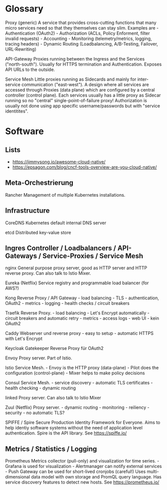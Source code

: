 Glossary
========

Proxy (generic)
    A service that provides cross-cutting functions that many micro services
    need so that they themselves can stay slim. Examples are
    - Authentication (OAuth2)
    - Authorization (ACLs, Policy Enforment, filter invalid requests)
    - Accounting
    - Monitoring (telemetry/metrics, logging, tracing headers)
    - Dynamic Routing (Loadbalancing, A/B-Testing, Failover, URL-Rewriting)

API-Gateway
    Proxies running between the Ingress and the Services ("north-south").
    Usually for HTTPS termination and Authentication.
    Exposes API URLs to the outside.

Service Mesh
    Little proxies running as Sidecards and mainly for inter-service communication ("east-west").
    A design where all services are accessed through Proxies (data plane) which
    are configured by a central controller (control plane).
    Each services usually has a little proxy as Sidecar running so no "central" single-point-of-failure proxy!
    Authorization is usually not done using app specific username/passwords but
    with "service identitites".
    
    

Software
========

Lists
-----

* https://jimmysong.io/awesome-cloud-native/
* https://epsagon.com/blog/cncf-tools-overview-are-you-cloud-native/

Meta-Orchestrierung
-------------------

Rancher
    Management of multiple Kubernetes installations. 

Infrastructure
--------------

CoreDNS
    Kubernetes default internal DNS server

etcd
    Distributed key-value store

Ingres Controller / Loadbalancers / API-Gateways / Service-Proxies / Service Mesh
----------------------------------------------------------

nginx
    General purpose proxy server, good as HTTP server and HTTP reverse proxy.
    Can also talk to Istio Mixer.

Eureka (Netflix)
    Service registry and programmable load balancer (for AWS?)

Kong
    Reverse Proxy / API Gateway
    - load balancing
    - TLS
    - authentication, OAuth2
    - metrics
    - logging
    - health checks / circuit breakers

Traefik
    Reverse Proxy.
    - load balancing
    - Let's Encrypt automatically
    - circuit breakers and automatic retry
    - metrics
    - access logs
    - web UI
    - kein OAuth2

Caddy
    Webserver und reverse proxy
    - easy to setup
    - automatic HTTPS with Let's Encrypt

Keycloak Gatekeeper
    Reverse Proxy für OAuth2

Envoy
    Proxy server. Part of Istio.

Istio
    Service Mesh.
    - Envoy is the HTTP proxy (data-plane)
    - Pilot does the configuration (control-plane)
    - Mixer helps to make policy decisions

Consul
    Service Mesh.
    - service discovery
    - automatic TLS certificates
    - health checking
    - dynamic routing

linked
    Proxy server. Can also talk to Istio Mixer

Zuul (Netflix)
    Proxy server.
    - dynamic routing
    - monitoring
    - reiliency
    - security
    - no automatic TLS?

SPIFFE / Spire
    Secure Production Identity Framework for Everyone. Aims to help
    identiy software systems without the need of application level
    authentication.
    Spire is the API library.
    See https://spiffe.io/

Metrics / Statistics / Logging
------------------------------

Prometheus
    Metrics collector (pull-only) and visualization for time series.
    - Grafana is used for visualization
    - Alertmanager can notify external services
    - Push Gateway can be used for short-lived cronjobs (careful!)
    Uses multi-dimensional data model with own storage and PromQL
    query language.
    Has service discovery features to detect new hosts.
    See https://prometheus.io/

